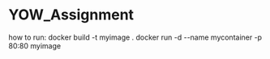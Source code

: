 # YOW_Assignment

how to run:
docker build -t myimage .
docker run -d --name mycontainer -p 80:80 myimage
